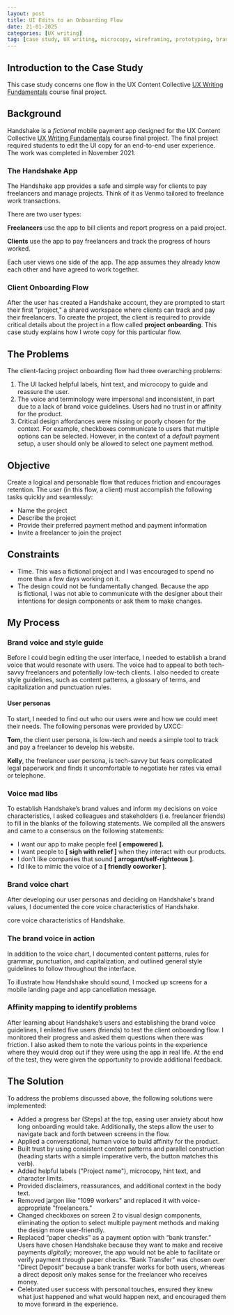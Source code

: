 ```yaml
---
layout: post
title: UI Edits to an Onboarding Flow
date: 21-01-2025
categories: [UX writing]
tag: [case study, UX writing, microcopy, wireframing, prototyping, brand voice and tone, content strategy, UI design]
---
```

## Introduction to the Case Study
This case study concerns one flow in the UX Content Collective [UX Writing Fundamentals](https://uxcontent.com/uxwc-the-fundamentals-course/) course final project. 

## Background

Handshake is a *fictional* mobile payment app designed for the UX Content Collective [UX Writing Fundamentals](https://uxcontent.com/uxwc-the-fundamentals-course/) course final project. The final project required students to edit the UI copy for an end-to-end user experience. The work was completed in November 2021. 

### The Handshake App
The Handshake app provides a safe and simple way for clients to pay freelancers and manage projects. Think of it as Venmo tailored to freelance work transactions. 

There are two user types:

**Freelancers** use the app to bill clients and report progress on a paid project.

**Clients** use the app to pay freelancers and track the progress of hours worked.

Each user views one side of the app. The app assumes they already know each other and have agreed to work together.

### Client Onboarding Flow

After the user has created a Handshake account, they are prompted to start their first "project," a shared workspace where clients can track and pay their freelancers. To create the project, the client is required to provide critical details about the project in a flow called **project onboarding**. This case study explains how I wrote copy for this particular flow. 

## The Problems

The client-facing project onboarding flow had three overarching problems:

1. The UI lacked helpful labels, hint text, and microcopy to guide and reassure the user.
2. The voice and terminology were impersonal and inconsistent, in part due to a lack of brand voice guidelines. Users had no trust in or affinity for the product.
3. Critical design affordances were missing or poorly chosen for the context. For example, checkboxes communicate to users that multiple options can be selected. However, in the context of a *default* payment setup, a user should only be allowed to select one payment method.

## Objective

Create a logical and personable flow that reduces friction and encourages retention. The user (in this flow, a client) must accomplish the following tasks quickly and seamlessly:

- Name the project
- Describe the project
- Provide their preferred payment method and payment information
- Invite a freelancer to join the project

## Constraints

- Time. This was a fictional project and I was encouraged to spend no more than a few days working on it.
- The design could not be fundamentally changed. Because the app is fictional, I was not able to communicate with the designer about their intentions for design components or ask them to make changes.

## My Process

### Brand voice and style guide

Before I could begin editing the user interface, I needed to establish a brand voice that would resonate with users. The voice had to appeal to both tech-savvy freelancers and potentially low-tech clients. I also needed to create style guidelines, such as content patterns, a glossary of terms, and capitalization and punctuation rules.

#### User personas

To start, I needed to find out who our users were and how we could meet their needs. The following personas were provided by UXCC:

**Tom**, the client user persona, is low-tech and needs a simple tool to track and pay a freelancer to develop his website. 

**Kelly**, the freelancer user persona, is tech-savvy but fears complicated legal paperwork and finds it uncomfortable to negotiate her rates via email or telephone.

### **Voice mad libs**

To establish Handshake’s brand values and inform my decisions on voice characteristics, I asked colleagues and stakeholders (i.e. freelancer friends) to fill in the blanks of the following statements. We compiled all the answers and came to a consensus on the following statements:

- I want our app to make people feel **[ empowered ].**
- I want people to **[ sigh with relief ]** when they interact with our products.
- I don’t like companies that sound **[ arrogant/self-righteous ]**.
- I’d like to mimic the voice of a **[ friendly coworker ]**.

### Brand voice chart

After developing our user personas and deciding on Handshake's brand values, I documented the core voice characteristics of Handshake.

core voice characteristics of Handshake.

### The brand voice in action

In addition to the voice chart, I documented content patterns, rules for grammar, punctuation, and capitalization, and outlined general style guidelines to follow throughout the interface. 

To illustrate how Handshake should sound, I mocked up screens for a mobile landing page and app cancellation message.

### Affinity mapping to identify problems

After learning about Handshake’s users and establishing the brand voice guidelines, I enlisted five users (friends) to test the client onboarding flow. I monitored their progress and asked them questions when there was friction. I also asked them to note the various points in the experience where they would drop out if they were using the app in real life. At the end of the test, they were given the opportunity to provide additional feedback.

## The Solution

To address the problems discussed above, the following solutions were implemented:

- Added a progress bar (Steps) at the top, easing user anxiety about how long onboarding would take. Additionally, the steps allow the user to navigate back and forth between screens in the flow.
- Applied a conversational, human voice to build affinity for the product.
- Built trust by using consistent content patterns and parallel construction (heading starts with a simple imperative verb, the button matches this verb).
- Added helpful labels ("Project name"), microcopy, hint text, and character limits.
- Provided disclaimers, reassurances, and additional context in the body text.
- Removed jargon like "1099 workers" and replaced it with voice-appropriate "freelancers."
- Changed checkboxes on screen 2 to visual design components, eliminating the option to select multiple payment methods and making the design more user-friendly.
- Replaced “paper checks” as a payment option with “bank transfer.” Users have chosen Handshake because they want to make and receive payments *digitally*; moreover, the app would not be able to facilitate or verify payment through paper checks. “Bank Transfer” was chosen over “Direct Deposit” because a bank transfer works for both users, whereas a direct deposit only makes sense for the freelancer who receives money.
- Celebrated user success with personal touches, ensured they knew what just happened and what would happen next, and encouraged them to move forward in the experience.





